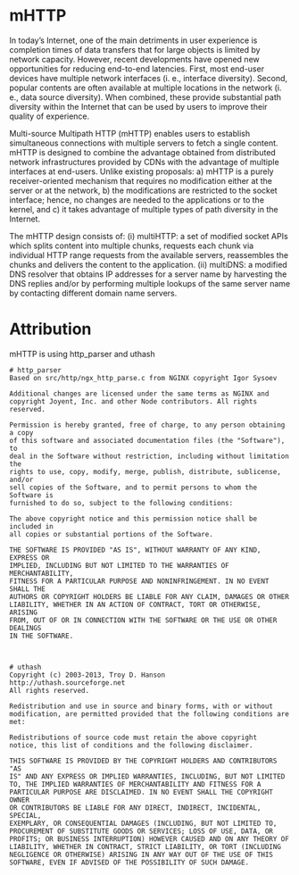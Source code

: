# mHTTP
In today’s Internet, one of the main detriments in user experience is completion times of data transfers that for large objects is limited by network capacity. However, recent developments have opened new opportunities for reducing end-to-end latencies. First, most end-user devices have multiple network interfaces (i. e., interface diversity). Second, popular contents are often available at multiple locations in the network (i. e., data source diversity). When combined, these provide substantial path diversity within the Internet that can be used by users to improve their quality of experience.

Multi-source Multipath HTTP (mHTTP) enables users to establish simultaneous connections with multiple servers to fetch a single content. mHTTP is designed to combine the advantage obtained from distributed network infrastructures provided by CDNs with the advantage of multiple interfaces at end-users. Unlike existing proposals: a) mHTTP is a purely receiver-oriented mechanism that requires no modification either at the server or at the network, b) the modifications are restricted to the socket interface; hence, no changes are needed to the applications or to the kernel, and c) it takes advantage of multiple types of path diversity in the Internet.

The mHTTP design consists of: (i) multiHTTP: a set of modified socket APIs which splits content into multiple chunks, requests each chunk via individual HTTP range requests from the available servers, reassembles the chunks and delivers the content to the application. (ii) multiDNS: a modified DNS resolver that obtains IP addresses for a server name by harvesting the DNS replies and/or by performing multiple lookups of the same server name by contacting different domain name servers.

# Attribution

mHTTP is using http_parser and uthash

    # http_parser
    Based on src/http/ngx_http_parse.c from NGINX copyright Igor Sysoev

    Additional changes are licensed under the same terms as NGINX and
    copyright Joyent, Inc. and other Node contributors. All rights reserved.

    Permission is hereby granted, free of charge, to any person obtaining a copy
    of this software and associated documentation files (the "Software"), to
    deal in the Software without restriction, including without limitation the
    rights to use, copy, modify, merge, publish, distribute, sublicense, and/or
    sell copies of the Software, and to permit persons to whom the Software is
    furnished to do so, subject to the following conditions:

    The above copyright notice and this permission notice shall be included in
    all copies or substantial portions of the Software.

    THE SOFTWARE IS PROVIDED "AS IS", WITHOUT WARRANTY OF ANY KIND, EXPRESS OR
    IMPLIED, INCLUDING BUT NOT LIMITED TO THE WARRANTIES OF MERCHANTABILITY,
    FITNESS FOR A PARTICULAR PURPOSE AND NONINFRINGEMENT. IN NO EVENT SHALL THE
    AUTHORS OR COPYRIGHT HOLDERS BE LIABLE FOR ANY CLAIM, DAMAGES OR OTHER
    LIABILITY, WHETHER IN AN ACTION OF CONTRACT, TORT OR OTHERWISE, ARISING
    FROM, OUT OF OR IN CONNECTION WITH THE SOFTWARE OR THE USE OR OTHER DEALINGS
    IN THE SOFTWARE.



    # uthash
    Copyright (c) 2003-2013, Troy D. Hanson     http://uthash.sourceforge.net
    All rights reserved.

    Redistribution and use in source and binary forms, with or without
    modification, are permitted provided that the following conditions are met:

    Redistributions of source code must retain the above copyright
    notice, this list of conditions and the following disclaimer.

    THIS SOFTWARE IS PROVIDED BY THE COPYRIGHT HOLDERS AND CONTRIBUTORS "AS
    IS" AND ANY EXPRESS OR IMPLIED WARRANTIES, INCLUDING, BUT NOT LIMITED
    TO, THE IMPLIED WARRANTIES OF MERCHANTABILITY AND FITNESS FOR A
    PARTICULAR PURPOSE ARE DISCLAIMED. IN NO EVENT SHALL THE COPYRIGHT OWNER
    OR CONTRIBUTORS BE LIABLE FOR ANY DIRECT, INDIRECT, INCIDENTAL, SPECIAL,
    EXEMPLARY, OR CONSEQUENTIAL DAMAGES (INCLUDING, BUT NOT LIMITED TO,
    PROCUREMENT OF SUBSTITUTE GOODS OR SERVICES; LOSS OF USE, DATA, OR
    PROFITS; OR BUSINESS INTERRUPTION) HOWEVER CAUSED AND ON ANY THEORY OF
    LIABILITY, WHETHER IN CONTRACT, STRICT LIABILITY, OR TORT (INCLUDING
    NEGLIGENCE OR OTHERWISE) ARISING IN ANY WAY OUT OF THE USE OF THIS
    SOFTWARE, EVEN IF ADVISED OF THE POSSIBILITY OF SUCH DAMAGE.

